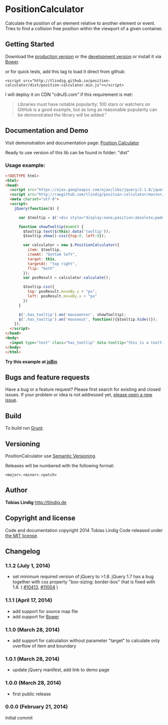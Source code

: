 # PositionCalculator

Calculate the position of an element relative to another element or event. Tries to find a collision free position within the viewport of a given container.


## Getting Started
Download the [production version][min] or the [development version][max] or install it via [Bower][bower].

[min]: https://raw.github.com/tlindig/position-calculator/master/dist/position-calculator.min.js
[max]: https://raw.github.com/tlindig/position-calculator/master/dist/position-calculator.js
[bower]: http://bower.io

or for quick tests, add this tag to load it direct from github:

`<script src="http://tlindig.github.io/position-calculator/dist/position-calculator.min.js"></script>`


I will deploy it on CDN "cdnJS.com" if this requirement is met:

> Libraries must have notable popularity: 100 stars or watchers on GitHub is a good example, but
> as long as reasonable popularity can be demonstrated the library will be added."

## Documentation and Demo

Visit demonstration and documentation page: <a href="http://tlindig.github.io/position-calculator/">Position Calculator</a>

Ready to use version of this lib can be found in folder: "dist"


### Usage example:

```html
<!DOCTYPE html>
<html>
<head>
  <script src="https://ajax.googleapis.com/ajax/libs/jquery/2.1.0/jquery.min.js"></script>
  <script src="http://rawgithub.com/tlindig/position-calculator/master/dist/position-calculator.min.js"></script>
  <meta charset="utf-8">
  <script>
    jQuery(function($) {

      var $tooltip = $('<div style="display:none;position:absolute;padding:10px;background:rgba(0,0,0,0.5);"></div>').appendTo(document.body);

      function showTooltip(event) {
        $tooltip.text($(this).data('tooltip'));
        $tooltip.show().css({top:0, left:0});

        var calculator = new $.PositionCalculator({
          item: $tooltip,
          itemAt: "bottom left",
          target: this,
          targetAt: "top right",
          flip: "both"
        });
        var posResult = calculator.calculate();

        $tooltip.css({
          top: posResult.moveBy.y + "px",
          left: posResult.moveBy.x + "px"
        })
      }

      $('.has_tooltip').on('mouseenter', showTooltip);
      $('.has_tooltip').on('mouseout', function(){$tooltip.hide()});
    });
  </script>
</head>
<body>
  <input type="text" class="has_tooltip" data-tooltip="this is a tooltip" value="hover me"/>
</body>
</html>
```

<b>Try this example at [jsBin](http://jsbin.com/sifec/1/edit)</b>


## Bugs and feature requests

Have a bug or a feature request? Please first search for existing and closed issues. If your problem or idea is not addressed yet, [please open a new issue](https://github.com/tlindig/position-calculator/issues/new).


## Build

To build run [Grunt](http://gruntjs.com/).


## Versioning

PositionCalculator use [Semantic Versioning](http://semver.org/).

Releases will be numbered with the following format:

`<major>.<minor>.<patch>`


## Author

**Tobias Lindig** <http://tlindig.de>


## Copyright and license

Code and documentation copyright 2014 Tobias Lindig
Code released under [the MIT license](LICENSE).

## Changelog

### 1.1.2 (July 1, 2014)

* set minimum required version of jQuery to >1.8. jQuery 1.7 has a bug together with css property "box-sizing: border-box" that is fixed with 1.8. ( [#10413](http://bugs.jquery.com/ticket/10413), [#11004](http://bugs.jquery.com/ticket/11004) )

### 1.1.1 (April 17, 2014)

* add support for source map file
* add support for [Bower][bower]

### 1.1.0 (March 28, 2014)

* add support for calculation without parameter "target" to calculate only overflow of item and boundary

### 1.0.1 (March 28, 2014)

* update jQuery manifest, add link to demo page

### 1.0.0 (March 28, 2014)

* first public release

### 0.0.0 (February 21, 2014)

Initial commit
